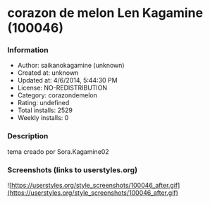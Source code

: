 # corazon de melon Len Kagamine (100046)

### Information
- Author: saikanokagamine (unknown)
- Created at: unknown
- Updated at: 4/6/2014, 5:44:30 PM
- License: NO-REDISTRIBUTION
- Category: corazondemelon
- Rating: undefined
- Total installs: 2529
- Weekly installs: 0


### Description
tema creado por Sora.Kagamine02


### Screenshots (links to userstyles.org)
![https://userstyles.org/style_screenshots/100046_after.gif](https://userstyles.org/style_screenshots/100046_after.gif)


